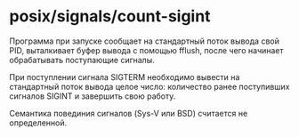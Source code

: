 # posix/signals/count-sigint

Программа при запуске сообщает на стандартный поток вывода свой PID, выталкивает буфер вывода с помощью fflush, после
чего начинает обрабатывать поступающие сигналы.

При поступлении сигнала SIGTERM необходимо вывести на стандартный поток вывода целое число: количество ранее поступивших
сигналов SIGINT и завершить свою работу.

Семантика повединия сигналов (Sys-V или BSD) считается не определенной.
